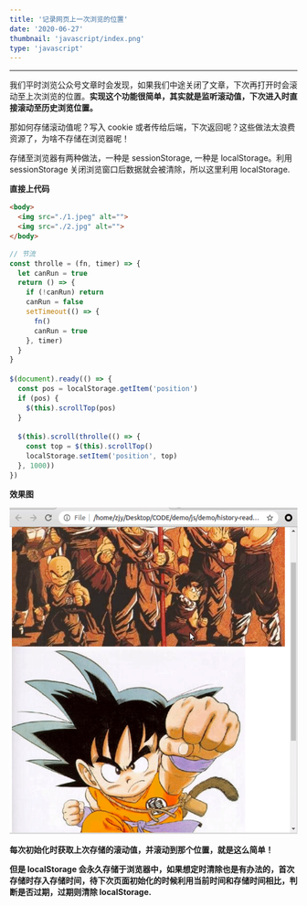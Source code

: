 ```yaml
---
title: '记录网页上一次浏览的位置'
date: '2020-06-27'
thumbnail: 'javascript/index.png'
type: 'javascript'
---
```

---
我们平时浏览公众号文章时会发现，如果我们中途关闭了文章，下次再打开时会滚动至上次浏览的位置。**实现这个功能很简单，其实就是监听滚动值，下次进入时直接滚动至历史浏览位置。**

那如何存储滚动值呢？写入 cookie 或者传给后端，下次返回呢？这些做法太浪费资源了，为啥不存储在浏览器呢！

存储至浏览器有两种做法，一种是 sessionStorage, 一种是 localStorage。利用 sessionStorage 关闭浏览窗口后数据就会被清除，所以这里利用 localStorage.

**直接上代码**

```html
<body>
  <img src="./1.jpeg" alt="">
  <img src="./2.jpg" alt="">
</body>
```

```javascript
// 节流
const throlle = (fn, timer) => {
  let canRun = true
  return () => {
    if (!canRun) return
    canRun = false
    setTimeout(() => {
      fn()
      canRun = true
    }, timer)
  }
}

$(document).ready(() => {
  const pos = localStorage.getItem('position')
  if (pos) {
    $(this).scrollTop(pos)
  }

  $(this).scroll(throlle(() => {
    const top = $(this).scrollTop()
    localStorage.setItem('position', top)
  }, 1000))
})
```

**效果图**

![pic_1](/blogs/javascript/js_4_pic_1.gif#pic_center)

**每次初始化时获取上次存储的滚动值，并滚动到那个位置，就是这么简单！**

**但是 localStorage 会永久存储于浏览器中，如果想定时清除也是有办法的，首次存储时存入存储时间，待下次页面初始化的时候利用当前时间和存储时间相比，判断是否过期，过期则清除 localStorage.**

